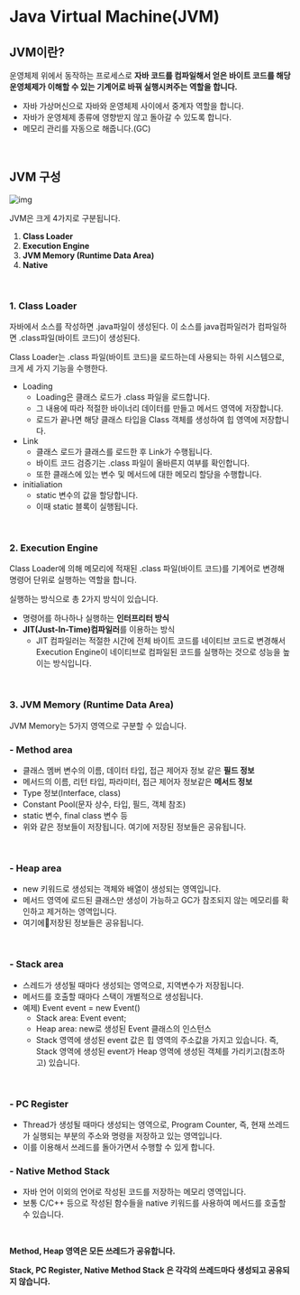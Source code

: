 # Java Virtual Machine(JVM)

## JVM이란?

운영체제 위에서 동작하는 프로세스로 **자바 코드를 컴파일해서 얻은 바이트 코드를 해당 운영체제가 이해할 수 있는 기계어로 바꿔 실행시켜주는 역할을 합니다.**

- 자바 가상머신으로 자바와 운영체제 사이에서 중계자 역할을 합니다.
- 자바가 운영체제 종류에 영향받지 않고 돌아갈 수 있도록 합니다.
- 메모리 관리를 자동으로 해줍니다.(GC)

</br >

## JVM 구성

![img](https://blog.kakaocdn.net/dn/c4mJl7/btqW4hK9rcN/Bn2q79ksiAxSof74i99ADk/img.png)

JVM은 크게 4가지로 구분됩니다.

1. **Class Loader**
2. **Execution Engine**
3. **JVM Memory (Runtime Data Area)**
4. **Native**

</br >

### 1. Class Loader

자바에서 소스를 작성하면 .java파일이 생성된다. 이 소스를 java컴파일러가 컴파일하면 .class파일(바이트 코드)이 생성된다.

Class Loader는 .class 파일(바이트 코드)을 로드하는데 사용되는 하위 시스템으로, 크게 세 가지 기능을 수행한다.

- Loading
  - Loading은 클래스 로드가 .class 파일을 로드합니다.
  - 그 내용에 따라 적절한 바이너리 데이터를 만들고 메서드 영역에 저장합니다.
  - 로드가 끝나면 해당 클래스 타입을 Class 객체를 생성하여 힙 영역에 저장합니다.
- Link
  - 클래스 로드가 클래스를 로드한 후 Link가 수행됩니다.
  - 바이트 코드 검증기는 .class 파일이 올바른지 여부를 확인합니다.
  - 또한 클래스에 있는 변수 및 메서드에 대한 메모리 할당을 수행합니다.
- initialiation
  - static 변수의 값을 할당합니다.
  - 이때 static 블록이 실행됩니다. 

</br >

### 2. Execution Engine

Class Loader에 의해 메모리에 적재된 .class 파일(바이트 코드)를 기계어로 변경해 명령어 단위로 실행하는 역할을 합니다.

실행하는 방식으로 총 2가지 방식이 있습니다.

- 명령어를 하나하나 실행하는 **인터프리터 방식**
- **JIT(Just-In-Time)컴파일러**를 이용하는 방식
  - JIT 컴파일러는 적절한 시간에 전체 바이트 코드를 네이티브 코드로 변경해서 Execution Engine이 네이티브로 컴파일된 코드를 실행하는 것으로 성능을 높이는 방식입니다.

</br >

### 3. JVM Memory (Runtime Data Area)

JVM Memory는 5가지 영역으로 구분할 수 있습니다.

### - Method area

- 클래스 멤버 변수의 이름, 데이터 타입, 접근 제어자 정보 같은 **필드 정보**
- 메서드의 이름, 리턴 타입, 파라미터, 접근 제어자 정보같은 **메서드 정보**
- Type 정보(Interface, class)
- Constant Pool(문자 상수, 타입, 필드, 객체 참조)
- static 변수, final class 변수 등
- 위와 같은 정보들이 저장됩니다. 여기에 저장된 정보들은 공유됩니다.

</br >

### - Heap area

- new 키워드로 생성되는 객체와 배열이 생성되는 영역입니다.
- 메서드 영역에 로드된 클래스만 생성이 가능하고 GC가 참조되지 않는 메모리를 확인하고 제거하는 영역입니다.
- 여기에저장된 정보들은 공유됩니다.

</br >

### **- Stack area**

- 스레드가 생성될 때마다 생성되는 영역으로, 지역변수가 저장됩니다.
- 메서드를 호출할 때마다 스택이 개별적으로 생성됩니다.
- 예제) Event event = new Event()
  - Stack area: Event event;
  - Heap area: new로 생성된 Event 클래스의 인스턴스
  - Stack 영역에 생성된 event 값은 힙 영역의 주소값을 가지고 있습니다. 즉, Stack 영역에 생성된 event가 Heap 영역에 생성된 객체를 가리키고(참조하고) 있습니다.

</br >

### \- PC Register

- Thread가 생성될 때마다 생성되는 영역으로, Program Counter, 즉, 현재 쓰레드가 실행되는 부분의 주소와 명령을 저장하고 있는 영역입니다.
- 이를 이용해서 쓰레드를 돌아가면서 수행할 수 있게 합니다.

### \- Native Method Stack

- 자바 언어 이외의 언어로 작성된 코드를 저장하는 메모리 영역입니다.
- 보통 C/C++ 등으로 작성된 함수들을 native 키워드를 사용하여 메서드를 호출할 수 있습니다.

</br >

**Method, Heap 영역은 모든 쓰레드가 공유합니다.**

**Stack, PC Register, Native Method Stack 은 각각의 쓰레드마다 생성되고 공유되지 않습니다.**


